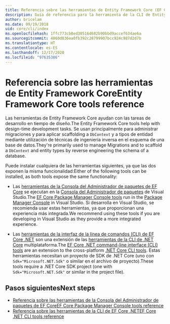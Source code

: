 ```yaml
---
title: Referencia sobre las herramientas de Entity Framework Core (EF Core)
description: Guía de referencia para la herramienta de la CLI de Entity Framework Core y la consola del administrador de paquetes de Visual Studio
author: bricelam
ms.date: 09/19/2018
uid: core/cli/index
ms.openlocfilehash: 1ffc773cb8ed30516d682b90bbd9accef634ae6a
ms.sourcegitcommit: 4860d036ea0fb392c28799907bcc924c987d2d7b
ms.translationtype: HT
ms.contentlocale: es-ES
ms.lasthandoff: 12/17/2020
ms.locfileid: "97635386"
---
```

# <a name="entity-framework-core-tools-reference"></a><span data-ttu-id="15cf1-103">Referencia sobre las herramientas de Entity Framework Core</span><span class="sxs-lookup"><span data-stu-id="15cf1-103">Entity Framework Core tools reference</span></span>

<span data-ttu-id="15cf1-104">Las herramientas de Entity Framework Core ayudan con las tareas de desarrollo en tiempo de diseño.</span><span class="sxs-lookup"><span data-stu-id="15cf1-104">The Entity Framework Core tools help with design-time development tasks.</span></span> <span data-ttu-id="15cf1-105">Se usan principalmente para administrar migraciones y para aplicar scaffolding a `DbContext` y a tipos de entidad mediante utilización de técnicas de ingeniería inversa en el esquema de una base de datos.</span><span class="sxs-lookup"><span data-stu-id="15cf1-105">They're primarily used to manage Migrations and to scaffold a `DbContext` and entity types by reverse engineering the schema of a database.</span></span>

<span data-ttu-id="15cf1-106">Puede instalar cualquiera de las herramientas siguientes, ya que las dos exponen la misma funcionalidad:</span><span class="sxs-lookup"><span data-stu-id="15cf1-106">Either of the following tools can be installed, as both tools expose the same functionality:</span></span>

* <span data-ttu-id="15cf1-107">Las [herramientas de la Consola del Administrador de paquetes de EF Core](xref:core/cli/powershell) se ejecutan en la [Consola del Administrador de paquetes](/nuget/tools/package-manager-console) de Visual Studio.</span><span class="sxs-lookup"><span data-stu-id="15cf1-107">The [EF Core Package Manager Console tools](xref:core/cli/powershell) run in the [Package Manager Console](/nuget/tools/package-manager-console) in Visual Studio.</span></span> <span data-ttu-id="15cf1-108">Si desarrolla en Visual Studio, se recomienda usar estas herramientas, ya que proporcionan una experiencia más integrada.</span><span class="sxs-lookup"><span data-stu-id="15cf1-108">We recommend using these tools if you are developing in Visual Studio as they provide a more integrated experience.</span></span>

* <span data-ttu-id="15cf1-109">Las [herramientas de la interfaz de la línea de comandos (CLI) de EF Core .NET](xref:core/cli/dotnet) son una extensión de las [herramientas de la CLI de .NET Core](/dotnet/core/tools/) multiplataforma.</span><span class="sxs-lookup"><span data-stu-id="15cf1-109">The [EF Core .NET command-line interface (CLI) tools](xref:core/cli/dotnet) are an extension to the cross-platform [.NET Core CLI tools](/dotnet/core/tools/).</span></span> <span data-ttu-id="15cf1-110">Estas herramientas necesitan un proyecto de SDK de .NET Core (uno con `Sdk="Microsoft.NET.Sdk"` o similar en el archivo de proyecto).</span><span class="sxs-lookup"><span data-stu-id="15cf1-110">These tools require a .NET Core SDK project (one with `Sdk="Microsoft.NET.Sdk"` or similar in the project file).</span></span>

## <a name="next-steps"></a><span data-ttu-id="15cf1-111">Pasos siguientes</span><span class="sxs-lookup"><span data-stu-id="15cf1-111">Next steps</span></span>

* [<span data-ttu-id="15cf1-112">Referencia sobre las herramientas de la Consola del Administrador de paquetes de EF Core</span><span class="sxs-lookup"><span data-stu-id="15cf1-112">EF Core Package Manager Console tools reference</span></span>](xref:core/cli/powershell)
* [<span data-ttu-id="15cf1-113">Referencia sobre las herramientas de la CLI de EF Core .NET</span><span class="sxs-lookup"><span data-stu-id="15cf1-113">EF Core .NET CLI tools reference</span></span>](xref:core/cli/dotnet)
